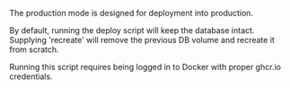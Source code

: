 The production mode is designed for deployment into production.

By default, running the deploy script will keep the database intact. Supplying 'recreate' will remove the previous DB volume and recreate it from scratch. 

Running this script requires being logged in to Docker with proper ghcr.io credentials.